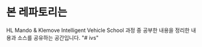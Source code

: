 # 본 레파토리는 
HL Mando & Klemove Intelligent Vehicle School 과정 중 공부한 내용을 정리한 내용과 소스를 공유하는 공간입니다. "# ivs" 
